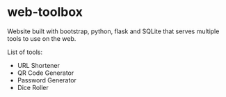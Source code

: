 # web-toolbox
Website built with bootstrap, python, flask and SQLite that serves multiple tools to use on the web.

List of tools:
- URL Shortener
- QR Code Generator
- Password Generator
- Dice Roller
